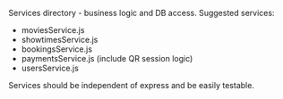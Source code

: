 Services directory - business logic and DB access.
Suggested services:
- moviesService.js
- showtimesService.js
- bookingsService.js
- paymentsService.js (include QR session logic)
- usersService.js

Services should be independent of express and be easily testable.
